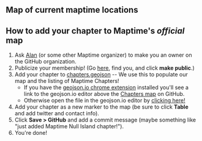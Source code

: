 ## Map of current maptime locations

## How to add your chapter to Maptime's *official* map

1. Ask [Alan](https://twitter.com/mappingmashups) (or some other Maptime organizer) to make you an owner on the GitHub organization.
2. Publicize your membership!  (Go [here](https://github.com/orgs/maptime/people), find you, and click **make public**.)
3. Add your chapter to [chapters.geojson](https://github.com/maptime/maptime.github.io/blob/master/_data/chapters.json) -- We use this to populate our map and the listing of Maptime Chapters!
    - If you have the [geojson.io chrome extension](https://chrome.google.com/webstore/detail/geojsonio/oibjgofbhldcajfamjganpeacipebckp?hl=en-US) installed you'll see a link to the geojson.io editor above the [Chapters map](https://github.com/maptime/maptime.github.io/blob/master/_data/chapters.json) on GitHub.
    - Otherwise open the file in the geojson.io editor by [clicking here!](http://geojson.io/#id=github:maptime/maptime.github.io/blob/master/_data/chapters.json&map=3/29.56/-54.94)
4. Add your chapter as a new marker to the map (be sure to click **Table** and add twitter and contact info).
5. Click **Save > GitHub** and add a commit message (maybe something like "just added Maptime Null Island chapter!").
6. You're done!

